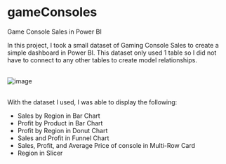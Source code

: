 # gameConsoles
Game Console Sales in Power BI

In this project, I took a small dataset of Gaming Console Sales to create a simple dashboard in Power BI. This dataset only used 1 table so I did not have to connect to any other tables to create model relationships. 

<br>![image](https://user-images.githubusercontent.com/44654955/170345683-94781013-807b-4ad2-9543-9c228f1c764d.png)</br>

<br> With the dataset I used, I was able to display the following:</br>
<ul>
  <li>Sales by Region in Bar Chart</li>
  <li>Profit by Product in Bar Chart</li>
  <li>Profit by Region in Donut Chart</li>
  <li>Sales and Profit in Funnel Chart</li>
  <li>Sales, Profit, and Average Price of console in Multi-Row Card</li>
  <li>Region in Slicer</li>
</ul>
